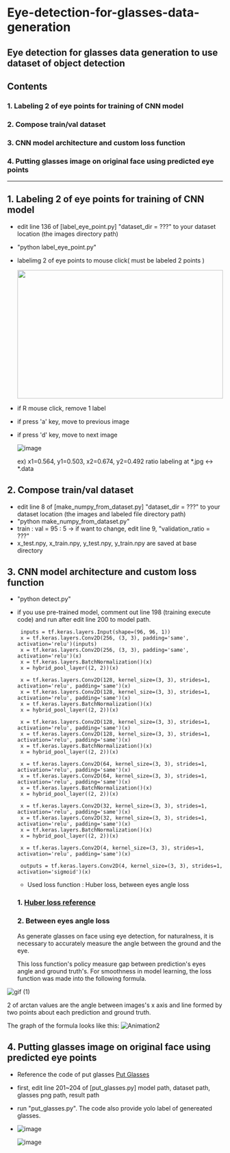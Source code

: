 # Eye-detection-for-glasses-data-generation
Eye detection for glasses data generation to use dataset of object detection 
---
## Contents
### 1. Labeling 2 of eye points for training of CNN model
### 2. Compose train/val dataset
### 3. CNN model architecture and custom loss function
### 4. Putting glasses image on original face using predicted eye points

---

## 1. Labeling 2 of eye points for training of CNN model
+ edit line 136 of [label_eye_point.py] "dataset_dir = ???" to your dataset location (the images directory path)
+ "python label_eye_point.py"
+ labelimg 2 of eye points to mouse click( must be labeled 2 points )

    <img src="https://user-images.githubusercontent.com/59654033/142639989-f8fa989f-c345-45bd-b8ee-8788b788b792.png" width="480" height="300">
    
+ if R mouse click, remove 1 label
+ if press 'a' key, move to previous image
+ if press 'd' key, move to next image

    ![image](https://user-images.githubusercontent.com/59654033/142640288-17f572a5-8c2a-4593-9829-8dd0c607691c.png)
    
    ex) x1=0.564, y1=0.503, x2=0.674, y2=0.492 ratio labeling at *.jpg <-> *.data
    
## 2. Compose train/val dataset
+ edit line 8 of [make_numpy_from_dataset.py] "dataset_dir = ???" to your dataset location (the images and labeled file directory path)
+ "python make_numpy_from_dataset.py"
+ train : val = 95 : 5 -> if want to change, edit line 9, "validation_ratio = ???"
+ x_test.npy, x_train.npy, y_test.npy, y_train.npy are saved at base directory

## 3. CNN model architecture and custom loss function
+ "python detect.py"
+ if you use pre-trained model, comment out line 198 (training execute code) and run after edit line 200 to model path.
 
   ```
    inputs = tf.keras.layers.Input(shape=(96, 96, 1))
    x = tf.keras.layers.Conv2D(256, (3, 3), padding='same', activation='relu')(inputs)
    x = tf.keras.layers.Conv2D(256, (3, 3), padding='same', activation='relu')(x)
    x = tf.keras.layers.BatchNormalization()(x)
    x = hybrid_pool_layer((2, 2))(x)

    x = tf.keras.layers.Conv2D(128, kernel_size=(3, 3), strides=1, activation='relu', padding='same')(x)
    x = tf.keras.layers.Conv2D(128, kernel_size=(3, 3), strides=1, activation='relu', padding='same')(x)
    x = tf.keras.layers.BatchNormalization()(x)
    x = hybrid_pool_layer((2, 2))(x)

    x = tf.keras.layers.Conv2D(128, kernel_size=(3, 3), strides=1, activation='relu', padding='same')(x)
    x = tf.keras.layers.Conv2D(128, kernel_size=(3, 3), strides=1, activation='relu', padding='same')(x)
    x = tf.keras.layers.BatchNormalization()(x)
    x = hybrid_pool_layer((2, 2))(x)

    x = tf.keras.layers.Conv2D(64, kernel_size=(3, 3), strides=1, activation='relu', padding='same')(x)
    x = tf.keras.layers.Conv2D(64, kernel_size=(3, 3), strides=1, activation='relu', padding='same')(x)
    x = tf.keras.layers.BatchNormalization()(x)
    x = hybrid_pool_layer((2, 2))(x)

    x = tf.keras.layers.Conv2D(32, kernel_size=(3, 3), strides=1, activation='relu', padding='same')(x)
    x = tf.keras.layers.Conv2D(32, kernel_size=(3, 3), strides=1, activation='relu', padding='same')(x)
    x = tf.keras.layers.BatchNormalization()(x)
    x = hybrid_pool_layer((2, 2))(x)

    x = tf.keras.layers.Conv2D(4, kernel_size=(3, 3), strides=1, activation='relu', padding='same')(x)

    outputs = tf.keras.layers.Conv2D(4, kernel_size=(3, 3), strides=1, activation='sigmoid')(x)
   ```
   + Used loss function : Huber loss, between eyes angle loss

   ### 1. [Huber loss reference](https://www.cantorsparadise.com/huber-loss-why-is-it-like-how-it-is-dcbe47936473)
   
   ### 2. Between eyes angle loss
   As generate glasses on face using eye detection, for naturalness, it is necessary to accurately measure the angle between the ground and the eye.
   
   This loss function's policy measure gap between prediction's eyes angle and ground truth's.
   For smoothness in model learning, the loss function was made into the following formula.

 ![gif (1)](https://user-images.githubusercontent.com/59654033/142753283-869e02bc-a74b-4088-bd88-2f7424ecb477.gif)

 2 of arctan values are the angle between images's x axis and line formed by two points about each prediction and ground truth. 
 
 The graph of the formula looks like this:
 ![Animation2](https://user-images.githubusercontent.com/59654033/142755900-d356d4bf-abbd-4061-a466-23f2ba93d4fa.gif)

## 4. Putting glasses image on original face using predicted eye points

 + Reference the code of put glasses [Put Glasses](https://github.com/kairess/bear-face-detection)
 + first, edit line 201~204 of [put_glasses.py] model path, dataset path, glasses png path, result path
 + run "put_glasses.py". The code also provide yolo label of genereated glasses.
 + 
   ![image](https://user-images.githubusercontent.com/59654033/142759694-b34cdc38-0d0a-4d72-a3fa-33282b867f64.png)
   
   ![image](https://user-images.githubusercontent.com/59654033/142759740-1bc10042-6d9b-4679-9243-33dae904164b.png)



 
